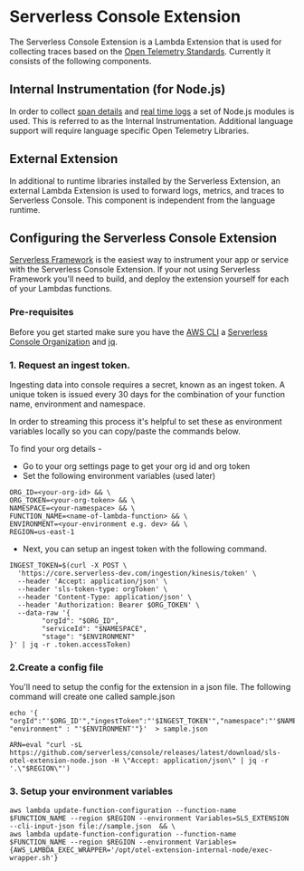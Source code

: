 <!--
title: AWS Lambda
menuText: AWS Lambda
description: An overview of the AWS Lambda Integration
menuOrder: 7
-->


# Serverless Console Extension
The Serverless Console Extension is a Lambda Extension that is
used for collecting traces based on the
[Open Telemetry Standards](https://github.com/open-telemetry/opentelemetry-specification/blob/main/specification/trace/semantic_conventions/http.md#common-attributes). Currently
it consists of the following components.

## Internal Instrumentation (for Node.js)
In order to collect [span details](traces.md#spans) and [real time logs](logs.md#real-time-logging-in-dev-mode)
a set of Node.js modules is used. This is referred to as the Internal Instrumentation. 
Additional language support will require language specific Open Telemetry Libraries.

## External Extension
In additional to runtime libraries installed by the Serverless Extension, an external
Lambda Extension is used to forward logs, metrics, and traces to
Serverless Console. This component is independent from the language runtime.

## Configuring the Serverless Console Extension
[Serverless Framework](../index.md) is the easiest way to instrument your app or
service with the Serverless Console Extension. If your not using 
Serverless Framework you'll need to build, and deploy the extension 
yourself for each of your Lambdas functions. 

### Pre-requisites
Before you get started make sure you have the [AWS CLI](https://docs.aws.amazon.com/cli/latest/userguide/getting-started-install.html) a 
[Serverless Console Organization](https://console.serverless.com?ref_website=https%3A%2F%2Fwww.serverless.com%2Fconsole%2Fdocs%2F) and [jq](https://stedolan.github.io/jq/download/).


### 1. Request an ingest token.
Ingesting data into console requires a secret, known as an
ingest token. A unique token is issued every 30 days
for the combination of your function name, environment
and namespace. 

In order to streaming this process it's helpful to set these 
as environment variables locally so you can copy/paste the
commands below. 

To find your org details -
* Go to your org settings page to get your org id and org token
* Set the following environment variables (used later)

```text
ORG_ID=<your-org-id> && \
ORG_TOKEN=<your-org-token> && \
NAMESPACE=<your-namespace> && \
FUNCTION_NAME=<name-of-lambda-function> && \
ENVIRONMENT=<your-environment e.g. dev> && \
REGION=us-east-1 
```

*  Next, you can setup an ingest token with the following command.
```
INGEST_TOKEN=$(curl -X POST \
  'https://core.serverless-dev.com/ingestion/kinesis/token' \
  --header 'Accept: application/json' \
  --header 'sls-token-type: orgToken' \
  --header 'Content-Type: application/json' \
  --header 'Authorization: Bearer $ORG_TOKEN' \
  --data-raw '{
        "orgId": "$ORG_ID",
        "serviceId": "$NAMESPACE",
        "stage": "$ENVIRONMENT"
}' | jq -r .token.accessToken)
```
### 2.Create a config file 

You'll need to setup the config for the extension in a json file.
The following command will create one called sample.json

```text
echo '{ "orgId":"'$ORG_ID'","ingestToken":"'$INGEST_TOKEN'","namespace":"'$NAMESPACE'", "environment" : "'$ENVIRONMENT'"}'  > sample.json
```

```
ARN=eval "curl -sL https://github.com/serverless/console/releases/latest/download/sls-otel-extension-node.json -H \"Accept: application/json\" | jq -r '.\"$REGION\"')
```


### 3. Setup your environment variables

```text
aws lambda update-function-configuration --function-name $FUNCTION_NAME --region $REGION --environment Variables=SLS_EXTENSION --cli-input-json file://sample.json  && \
aws lambda update-function-configuration --function-name $FUNCTION_NAME --region $REGION --environment Variables={AWS_LAMBDA_EXEC_WRAPPER='/opt/otel-extension-internal-node/exec-wrapper.sh'}
```